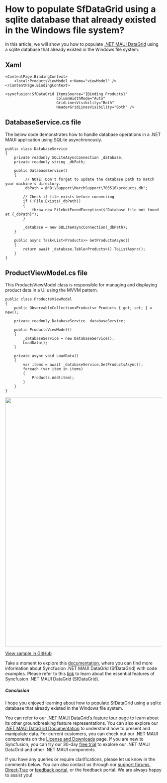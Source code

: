 # How to populate SfDataGrid using a sqlite database that already existed in the Windows file system?
In this article, we will show you how to populate [.NET MAUI DataGrid](https://www.syncfusion.com/maui-controls/maui-datagrid) using a sqlite database that already existed in the Windows file system.

## Xaml
```
<ContentPage.BindingContext>
    <local:ProductsViewModel x:Name="viewModel" />
</ContentPage.BindingContext>

<syncfusion:SfDataGrid ItemsSource="{Binding Products}"
                       ColumnWidthMode="Auto"
                       GridLinesVisibility="Both"
                       HeaderGridLinesVisibility="Both" />
```

## DatabaseService.cs file 
The below code demonstrates how to handle database operations in a .NET MAUI application using SQLite asynchronously.
```
public class DatabaseService
{
    private readonly SQLiteAsyncConnection _database;
    private readonly string _dbPath;

    public DatabaseService()
    {
         // NOTE: Don't forget to update the database path to match your machine's directory.
        _dbPath = @"D:\Support\MarchSupport\703516\products.db";

        // Check if file exists before connecting
        if (!File.Exists(_dbPath))
        {
            throw new FileNotFoundException($"Database file not found at {_dbPath}");
        }

        _database = new SQLiteAsyncConnection(_dbPath);
    }

    public async Task<List<Products>> GetProductsAsync()
    {
        return await _database.Table<Products>().ToListAsync();
    }
}
```

## ProductViewModel.cs file
This ProductsViewModel class is responsible for managing and displaying product data in a UI using the MVVM pattern.
```
public class ProductsViewModel
{
    public ObservableCollection<Products> Products { get; set; } = new();

    private readonly DatabaseService _databaseService;

    public ProductsViewModel()
    {
        _databaseService = new DatabaseService();
        LoadData();
    }

    private async void LoadData()
    {
        var items = await _databaseService.GetProductsAsync();
        foreach (var item in items)
        {
            Products.Add(item);
        }
    }
}
```

<img src="https://support.syncfusion.com/kb/agent/attachment/inline?token=eyJhbGciOiJodHRwOi8vd3d3LnczLm9yZy8yMDAxLzA0L3htbGRzaWctbW9yZSNobWFjLXNoYTI1NiIsInR5cCI6IkpXVCJ9.eyJpZCI6IjM3OTUwIiwib3JnaWQiOiIzIiwiaXNzIjoic3VwcG9ydC5zeW5jZnVzaW9uLmNvbSJ9.8qVANmAUhBL_knLLXVFDZAK_UX6Am7AaZFKle-AluqQ" width=800/>

[View sample in GitHub](https://github.com/SyncfusionExamples/How-to-populate-SfDataGrid-using-a-sqlite-database-that-already-existed-in-the-Windows-file-system)

Take a moment to explore this [documentation](https://help.syncfusion.com/maui/datagrid/overview), where you can find more information about Syncfusion .NET MAUI DataGrid (SfDataGrid) with code examples. Please refer to this [link](https://www.syncfusion.com/maui-controls/maui-datagrid) to learn about the essential features of Syncfusion .NET MAUI DataGrid (SfDataGrid).
 
##### Conclusion
 
I hope you enjoyed learning about how to populate SfDataGrid using a sqlite database that already existed in the Windows file system.
 
You can refer to our [.NET MAUI DataGrid’s feature tour](https://www.syncfusion.com/maui-controls/maui-datagrid) page to learn about its other groundbreaking feature representations. You can also explore our [.NET MAUI DataGrid Documentation](https://help.syncfusion.com/maui/datagrid/getting-started) to understand how to present and manipulate data. 
For current customers, you can check out our .NET MAUI components on the [License and Downloads](https://www.syncfusion.com/sales/teamlicense) page. If you are new to Syncfusion, you can try our 30-day [free trial](https://www.syncfusion.com/downloads/maui) to explore our .NET MAUI DataGrid and other .NET MAUI components.
 
If you have any queries or require clarifications, please let us know in the comments below. You can also contact us through our [support forums](https://www.syncfusion.com/forums), [Direct-Trac](https://support.syncfusion.com/create) or [feedback portal](https://www.syncfusion.com/feedback/maui?control=sfdatagrid), or the feedback portal. We are always happy to assist you!